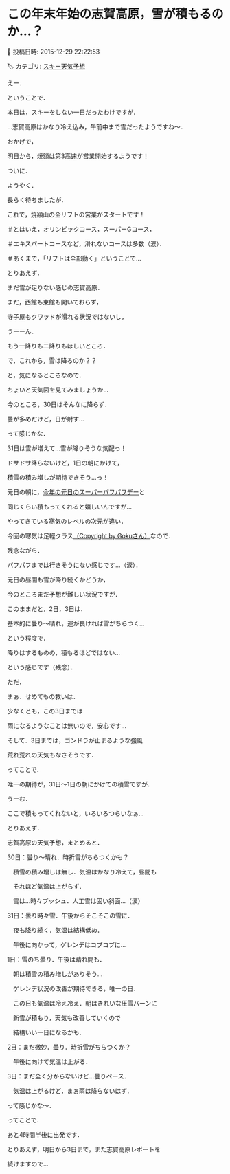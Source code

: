 # この年末年始の志賀高原，雪が積もるのか…？

📅 投稿日時: 2015-12-29 22:22:53

🏷️ カテゴリ: [スキー天気予想](c6554f5c3c106093b511a8daae23757e8.md)

えー．


ということで．


本日は，スキーをしない一日だったわけですが．


…志賀高原はかなり冷え込み，午前中まで雪だったようですね～．





おかげで，


明日から，焼額は第3高速が営業開始するようです！


ついに．


ようやく．


長らく待ちましたが．


これで，焼額山の全リフトの営業がスタートです！


＃とはいえ，オリンピックコース，スーパーGコース，


＃エキスパートコースなど，滑れないコースは多数（涙）．


＃あくまで，「リフトは全部動く」ということで…





とりあえず．


まだ雪が足りない感じの志賀高原．


まだ，西館も東館も開いておらず，


寺子屋もクワッドが滑れる状況ではないし，


うーーん．


もう一降りも二降りもほしいところ．





で，これから，雪は降るのか？？


と，気になるところなので．


ちょいと天気図を見てみましょうか…





今のところ，30日はそんなに降らず．


曇が多めだけど，日が射す…


って感じかな．





31日は雲が増えて…雪が降りそうな気配っ！


ドサドサ降らないけど，1日の朝にかけて，


積雪の積み増しが期待できそう…っ！





元日の朝に，[今年の元日のスーパーパフパフデー](efef01f6d388156cc0d7483be6f37bb32.md)と


同じくらい積もってくれると嬉しいんですが…


やってきている寒気のレベルの次元が違い．


今回の寒気は足軽クラス[（Copyright by Gokuさん）](http://red.ap.teacup.com/gokurakuskier/436.html)なので．


残念ながら．


パフパフまでは行きそうにない感じです…（涙）．





元日の昼間も雪が降り続くかどうか，


今のところまだ予想が難しい状況ですが．


このままだと，2日，3日は．


基本的に曇り～晴れ，運が良ければ雪がちらつく…


という程度で．


降りはするものの，積もるほどではない…


という感じです（残念）．





ただ．


まぁ．せめてもの救いは．


少なくとも，この3日までは


雨になるようなことは無いので，安心です…


そして．3日までは，ゴンドラが止まるような強風


荒れ荒れの天気もなさそうです．





ってことで．


唯一の期待が，31日～1日の朝にかけての積雪ですが．


うーむ．


ここで積もってくれないと，いろいろつらいなぁ…





とりあえず．


志賀高原の天気予想，まとめると．





30日：曇り～晴れ．時折雪がちらつくかも？


　積雪の積み増しは無し．気温はかなり冷えて，昼間も


　それほど気温は上がらず．


　雪は…時々ブッシュ．人工雪は固い斜面…（涙）





31日：曇り時々雪．午後からそこそこの雪に．


　夜も降り続く．気温は結構低め．


　午後に向かって，ゲレンデはコブコブに…





1日：雪のち曇り．午後は晴れ間も．


　朝は積雪の積み増しがありそう…


　ゲレンデ状況の改善が期待できる，唯一の日．


　この日も気温は冷え冷え．朝はきれいな圧雪バーンに


　新雪が積もり，天気も改善していくので


　結構いい一日になるかも．





2日：まだ微妙．曇り．時折雪がちらつくか？


　午後に向けて気温は上がる．





3日：まだ全く分からないけど…曇りベース．


　気温は上がるけど，まぁ雨は降らないはず．





って感じかな～．





ってことで．


あと4時間半後に出発です．


とりあえず，明日から3日まで，また志賀高原レポートを


続けますので…
